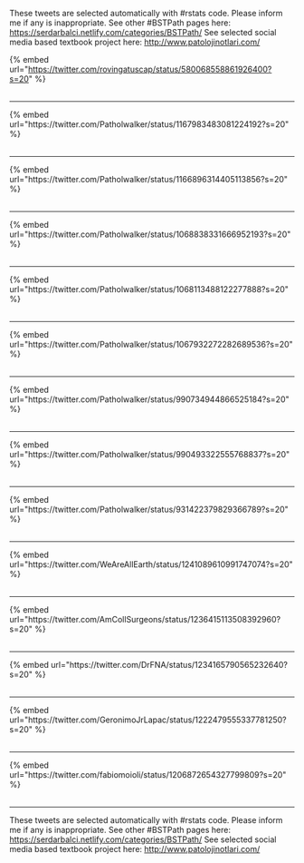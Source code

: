 

These tweets are selected automatically with #rstats code. Please inform me if any is inappropriate.
See other #BSTPath pages here: https://serdarbalci.netlify.com/categories/BSTPath/ 
See selected social media based textbook project here: http://www.patolojinotlari.com/

{% embed url="https://twitter.com/rovingatuscap/status/580068558861926400?s=20" %}<br>
<br>
<hr>
{% embed url="https://twitter.com/Patholwalker/status/1167983483081224192?s=20" %}<br>
<br>
<hr>
{% embed url="https://twitter.com/Patholwalker/status/1166896314405113856?s=20" %}<br>
<br>
<hr>
{% embed url="https://twitter.com/Patholwalker/status/1068838331666952193?s=20" %}<br>
<br>
<hr>
{% embed url="https://twitter.com/Patholwalker/status/1068113488122277888?s=20" %}<br>
<br>
<hr>
{% embed url="https://twitter.com/Patholwalker/status/1067932272282689536?s=20" %}<br>
<br>
<hr>
{% embed url="https://twitter.com/Patholwalker/status/990734944866525184?s=20" %}<br>
<br>
<hr>
{% embed url="https://twitter.com/Patholwalker/status/990493322555768837?s=20" %}<br>
<br>
<hr>
{% embed url="https://twitter.com/Patholwalker/status/931422379829366789?s=20" %}<br>
<br>
<hr>
{% embed url="https://twitter.com/WeAreAllEarth/status/1241089610991747074?s=20" %}<br>
<br>
<hr>
{% embed url="https://twitter.com/AmCollSurgeons/status/1236415113508392960?s=20" %}<br>
<br>
<hr>
{% embed url="https://twitter.com/DrFNA/status/1234165790565232640?s=20" %}<br>
<br>
<hr>
{% embed url="https://twitter.com/GeronimoJrLapac/status/1222479555337781250?s=20" %}<br>
<br>
<hr>
{% embed url="https://twitter.com/fabiomoioli/status/1206872654327799809?s=20" %}<br>
<br>
<hr>


These tweets are selected automatically with #rstats code. Please inform me if any is inappropriate.
See other #BSTPath pages here: https://serdarbalci.netlify.com/categories/BSTPath/ 
See selected social media based textbook project here: http://www.patolojinotlari.com/
